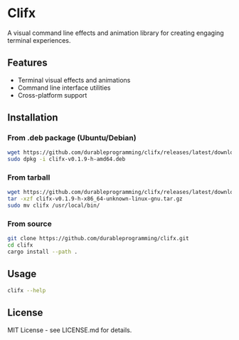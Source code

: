 # Clifx

A visual command line effects and animation library for creating engaging terminal experiences.

## Features

- Terminal visual effects and animations
- Command line interface utilities
- Cross-platform support

## Installation

### From .deb package (Ubuntu/Debian)

```bash
wget https://github.com/durableprogramming/clifx/releases/latest/download/clifx-v0.1.9-h-amd64.deb
sudo dpkg -i clifx-v0.1.9-h-amd64.deb
```

### From tarball

```bash
wget https://github.com/durableprogramming/clifx/releases/latest/download/clifx-v0.1.9-h-x86_64-unknown-linux-gnu.tar.gz
tar -xzf clifx-v0.1.9-h-x86_64-unknown-linux-gnu.tar.gz
sudo mv clifx /usr/local/bin/
```

### From source

```bash
git clone https://github.com/durableprogramming/clifx.git
cd clifx
cargo install --path .
```

## Usage

```bash
clifx --help
```

## License

MIT License - see LICENSE.md for details.